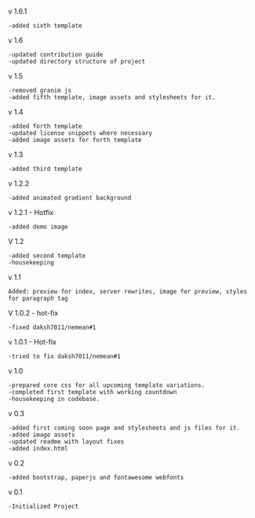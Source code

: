 
v 1.6.1

    -added sixth template

v 1.6

    -updated contribution guide
    -updated directory structure of project

v 1.5

    -removed granim js
    -added fifth template, image assets and stylesheets for it.
    
v 1.4

    -added forth template
    -updated license snippets where necessary
    -added image assets for forth template

v 1.3

    -added third template

v 1.2.2

    -added animated gradient background

v 1.2.1 - Hotfix

    -added demo image

V 1.2

    -added second template
    -housekeeping

v 1.1

    Added: preview for index, server rewrites, image for preview, styles for paragraph tag

V 1.0.2 - hot-fix

    -fixed daksh7011/nemean#1

v 1.0.1 - Hot-fix

    -tried to fix daksh7011/nemean#1

v 1.0

    -prepared core css for all upcoming template variations.
    -completed first template with working countdown
    -housekeeping in codebase.

v 0.3

    -added first coming soon page and stylesheets and js files for it.
    -added image assets
    -updated readme with layout fixes
    -added index.html

v 0.2

    -added bootstrap, paperjs and fontawesome webfonts

v 0.1

    -Initialized Project